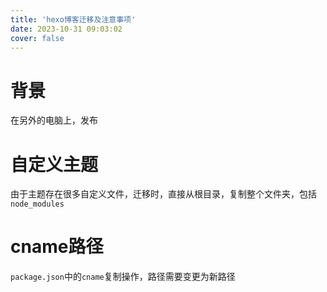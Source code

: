 ```yaml
---
title: 'hexo博客迁移及注意事项'
date: 2023-10-31 09:03:02
cover: false
---
```


# 背景

在另外的电脑上，发布

# 自定义主题

由于主题存在很多自定义文件，迁移时，直接从根目录，复制整个文件夹，包括`node_modules`

# cname路径

`package.json`中的`cname`复制操作，路径需要变更为新路径  